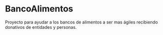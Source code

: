 BancoAlimentos
==============

Proyecto para ayudar a los bancos de alimentos a ser mas ágiles recibiendo donativos de entidades y personas.
